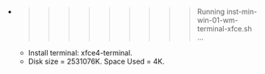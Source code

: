 * >>>>>>>>> Running inst-min-win-01-wm-terminal-xfce.sh ...
  * Install terminal: xfce4-terminal.
  * Disk size = 2531076K. Space Used = 4K.
